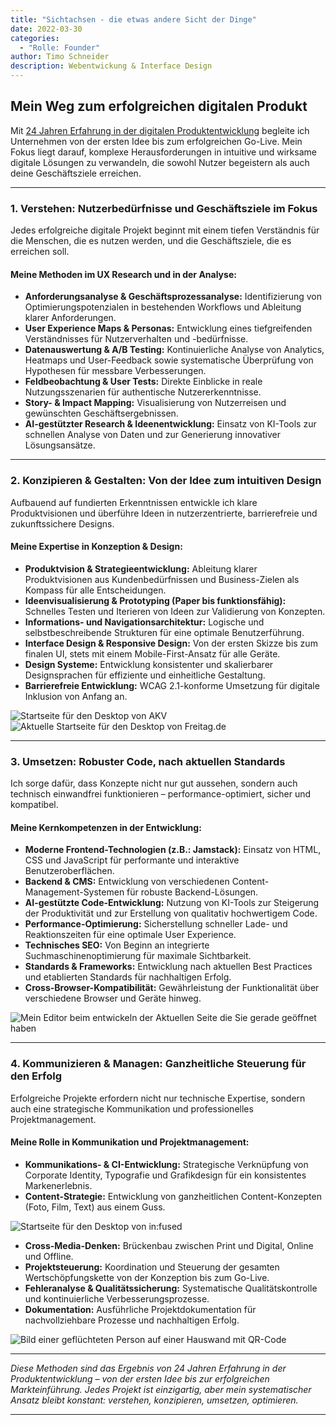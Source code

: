 ```yaml
---
title: "Sichtachsen - die etwas andere Sicht der Dinge"
date: 2022-03-30
categories: 
  - "Rolle: Founder"
author: Timo Schneider
description: Webentwickung & Interface Design
---
```



## Mein Weg zum erfolgreichen digitalen Produkt 

Mit <a href="/about-me/" target="_self">24 Jahren Erfahrung in der digitalen Produktentwicklung</a> begleite ich Unternehmen von der ersten Idee bis zum erfolgreichen Go-Live. Mein Fokus liegt darauf, komplexe Herausforderungen in intuitive und wirksame digitale Lösungen zu verwandeln, die sowohl Nutzer begeistern als auch deine Geschäftsziele erreichen.

---

### 1. Verstehen: Nutzerbedürfnisse und Geschäftsziele im Fokus

Jedes erfolgreiche digitale Projekt beginnt mit einem tiefen Verständnis für die Menschen, die es nutzen werden, und die Geschäftsziele, die es erreichen soll.


#### Meine Methoden im UX Research und in der Analyse:

* **Anforderungsanalyse & Geschäftsprozessanalyse:** Identifizierung von Optimierungspotenzialen in bestehenden Workflows und Ableitung klarer Anforderungen.
* **User Experience Maps & Personas:** Entwicklung eines tiefgreifenden Verständnisses für Nutzerverhalten und -bedürfnisse.
* **Datenauswertung & A/B Testing:** Kontinuierliche Analyse von Analytics, Heatmaps und User-Feedback sowie systematische Überprüfung von Hypothesen für messbare Verbesserungen.
* **Feldbeobachtung & User Tests:** Direkte Einblicke in reale Nutzungsszenarien für authentische Nutzererkenntnisse.
* **Story- & Impact Mapping:** Visualisierung von Nutzerreisen und gewünschten Geschäftsergebnissen.
* **AI-gestützter Research & Ideenentwicklung:** Einsatz von KI-Tools zur schnellen Analyse von Daten und zur Generierung innovativer Lösungsansätze.

---

### 2. Konzipieren & Gestalten: Von der Idee zum intuitiven Design

Aufbauend auf fundierten Erkenntnissen entwickle ich klare Produktvisionen und überführe Ideen in nutzerzentrierte, barrierefreie und zukunftssichere Designs.

#### Meine Expertise in Konzeption & Design:

* **Produktvision & Strategieentwicklung:** Ableitung klarer Produktvisionen aus Kundenbedürfnissen und Business-Zielen als Kompass für alle Entscheidungen.
* **Ideenvisualisierung & Prototyping (Paper bis funktionsfähig):** Schnelles Testen und Iterieren von Ideen zur Validierung von Konzepten.
* **Informations- und Navigationsarchitektur:** Logische und selbstbeschreibende Strukturen für eine optimale Benutzerführung.
* **Interface Design & Responsive Design:** Von der ersten Skizze bis zum finalen UI, stets mit einem Mobile-First-Ansatz für alle Geräte.
* **Design Systeme:** Entwicklung konsistenter und skalierbarer Designsprachen für effiziente und einheitliche Gestaltung.
* **Barrierefreie Entwicklung:** WCAG 2.1-konforme Umsetzung für digitale Inklusion von Anfang an.

<div class="grid grid-cols-1 gap-4 md:grid-cols-2">
  <Image
    src="/projects/sichtachsen/images/akv_search.jpg"
    alt="Startseite für den Desktop von AKV"
    width={1164}
    height={757}
    class="w-[582px] w-full rounded-lg object-cover"
  />
  <Image
    src="/projects/sichtachsen/images/freitag_aktuell.jpg"
    alt="Aktuelle Startseite für den Desktop von Freitag.de"
    width={920}
    height={464}
    class="w-[460px] w-full rounded-lg object-cover"
  />
</div>

---

### 3. Umsetzen: Robuster Code, nach aktuellen Standards

Ich sorge dafür, dass Konzepte nicht nur gut aussehen, sondern auch technisch einwandfrei funktionieren – performance-optimiert, sicher und kompatibel.

#### Meine Kernkompetenzen in der Entwicklung:

* **Moderne Frontend-Technologien (z.B.: Jamstack):** Einsatz von HTML, CSS und JavaScript für performante und interaktive Benutzeroberflächen. 
* **Backend & CMS:** Entwicklung von verschiedenen Content-Management-Systemen für robuste Backend-Lösungen.
* **AI-gestützte Code-Entwicklung:** Nutzung von KI-Tools zur Steigerung der Produktivität und zur Erstellung von qualitativ hochwertigem Code.
* **Performance-Optimierung:** Sicherstellung schneller Lade- und Reaktionszeiten für eine optimale User Experience.
* **Technisches SEO:** Von Beginn an integrierte Suchmaschinenoptimierung für maximale Sichtbarkeit.
* **Standards & Frameworks:** Entwicklung nach aktuellen Best Practices und etablierten Standards für nachhaltigen Erfolg.
* **Cross-Browser-Kompatibilität:** Gewährleistung der Funktionalität über verschiedene Browser und Geräte hinweg.

<div class="grid grid-cols-1 ">
  <Image
    src="/projects/sichtachsen/images/code.jpg"
    alt="Mein Editor beim entwickeln der Aktuellen Seite die Sie gerade geöffnet haben"
    width={1632}
    height={1056}
    class="w-[816px] w-full rounded-lg object-cover"
  />
</div>

---

### 4. Kommunizieren & Managen: Ganzheitliche Steuerung für den Erfolg

Erfolgreiche Projekte erfordern nicht nur technische Expertise, sondern auch eine strategische Kommunikation und professionelles Projektmanagement.

#### Meine Rolle in Kommunikation und Projektmanagement:

* **Kommunikations- & CI-Entwicklung:** Strategische Verknüpfung von Corporate Identity, Typografie und Grafikdesign für ein konsistentes Markenerlebnis.
* **Content-Strategie:** Entwicklung von ganzheitlichen Content-Konzepten (Foto, Film, Text) aus einem Guss.

<div class="grid grid-cols-1">
  <Image
    src="/projects/sichtachsen/images/infused_web.jpg"
    alt="Startseite für den Desktop von in:fused"
    width={1164}
    height={757}
    class="w-[1164px] w-full rounded-lg object-cover"
  />
</div>

* **Cross-Media-Denken:** Brückenbau zwischen Print und Digital, Online und Offline.
* **Projektsteuerung:** Koordination und Steuerung der gesamten Wertschöpfungskette von der Konzeption bis zum Go-Live.
* **Fehleranalyse & Qualitätssicherung:** Systematische Qualitätskontrolle und kontinuierliche Verbesserungsprozesse.
* **Dokumentation:** Ausführliche Projektdokumentation für nachvollziehbare Prozesse und nachhaltigen Erfolg.

<div class="grid grid-cols-1 ">
  <Image
    src="/projects/sichtachsen/images/ff04.jpg"
    alt="Bild einer geflüchteten Person auf einer Hauswand mit QR-Code"
    width={384}
    height={507}
    class="w-[507px] w-full rounded-lg object-cover"
  />
</div>

---

*Diese Methoden sind das Ergebnis von 24 Jahren Erfahrung in der Produktentwicklung – von der ersten Idee bis zur erfolgreichen Markteinführung. Jedes Projekt ist einzigartig, aber mein systematischer Ansatz bleibt konstant: verstehen, konzipieren, umsetzen, optimieren.*


---
